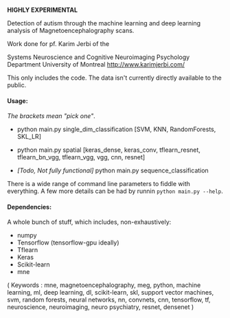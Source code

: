 **HIGHLY EXPERIMENTAL** 

Detection of autism through the machine learning and deep learning analysis of Magnetoencephalography scans.

Work done for pf. Karim Jerbi of the

Systems Neuroscience and Cognitive Neuroimaging 
Psychology Department 
University of Montreal 
http://www.karimjerbi.com/


This only includes the code. The data isn't currently directly available to the public.


#### Usage: #### 
*The brackets mean "pick one"*.
  * python main.py single_dim_classification [SVM, KNN, RandomForests, SKL_LR]


  * python main.py spatial [keras_dense, keras_conv, tflearn_resnet, tflearn_bn_vgg, tflearn_vgg, vgg, cnn, resnet]


  * *[Todo, Not fully functional]* python main.py sequence_classification 

There is a wide range of command line parameters to fiddle with everything. A few more details can be had by runnin `python main.py --help`.


#### Dependencies: ####
A whole bunch of stuff, which includes, non-exhaustively:
- numpy
- Tensorflow (tensorflow-gpu ideally)
- Tflearn
- Keras
- Scikit-learn
- mne



(
Keywords : 
mne, magnetoencephalography, meg, 
python, machine learning, ml, 
deep learning, dl, scikit-learn, 
skl, support vector machines, svm, 
random forests, neural networks, nn, 
convnets, cnn, tensorflow, 
tf, neuroscience, neuroimaging, 
neuro psychiatry, resnet, densenet
)
